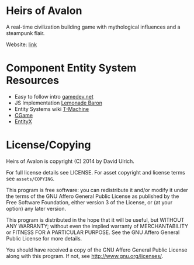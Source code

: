 # Heirs of Avalon #

A real-time civilization building game with mythological influences and a steampunk flair.

Website: [link](http://heirsofavalon.org)

# Component Entity System Resources #

* Easy to follow intro [gamedev.net](http://www.gamedev.net/page/resources/_/technical/game-programming/understanding-component-entity-systems-r3013)
* JS Implementation [Lemonade Baron](https://github.com/yzziizzy/LemonadeBaron)
* Entity Systems wiki [T-Machine](http://entity-systems-wiki.t-machine.org/)
* [CGame](https://github.com/nikki93/cgame)
* [EntityX](https://github.com/alecthomas/entityx)

# License/Copying #

Heirs of Avalon is copyright (C) 2014 by David Ulrich.

For full license details see LICENSE. For asset copyright and license
terms see `assets/COPYING`.

This program is free software: you can redistribute it and/or modify
it under the terms of the GNU Affero General Public License as published
by the Free Software Foundation, either version 3 of the License, or
(at your option) any later version.

This program is distributed in the hope that it will be useful,
but WITHOUT ANY WARRANTY; without even the implied warranty of
MERCHANTABILITY or FITNESS FOR A PARTICULAR PURPOSE.  See the
GNU Affero General Public License for more details.

You should have received a copy of the GNU Affero General Public License
along with this program.  If not, see <http://www.gnu.org/licenses/>.

